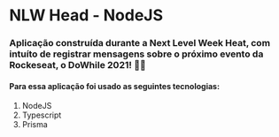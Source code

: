 # NLW Head - NodeJS

### Aplicação construída durante a Next Level Week Heat, com intuíto de registrar mensagens sobre o próximo evento da Rockeseat, o DoWhile 2021! 🚀🚀

#### Para essa aplicação foi usado as seguintes tecnologias:
1. NodeJS
2. Typescript
3. Prisma
